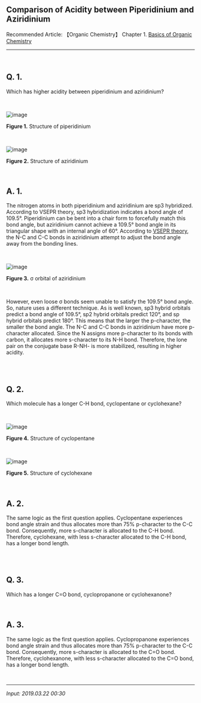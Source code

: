 ## **Comparison of Acidity between Piperidinium and Aziridinium**

Recommended Article: 【Organic Chemistry】 Chapter 1. [Basics of Organic Chemistry](https://jb243.github.io/pages/1355)

---

<br>

## **Q. 1.**

Which has higher acidity between piperidinium and aziridinium?

<br>

![image](https://github.com/JB243/jb243.github.io/assets/55747737/60db637a-b122-47ce-9de6-b2f5ee94d596)

**Figure 1.** Structure of piperidinium

<br>

![image](https://github.com/JB243/jb243.github.io/assets/55747737/1d6b4376-7a01-49b6-9acf-de795203c845)

**Figure 2.** Structure of aziridinium

<br>

## **A. 1.**

The nitrogen atoms in both piperidinium and aziridinium are sp3 hybridized. According to VSEPR theory, sp3 hybridization indicates a bond angle of 109.5°. Piperidinium can be bent into a chair form to forcefully match this bond angle, but aziridinium cannot achieve a 109.5° bond angle in its triangular shape with an internal angle of 60°. According to [VSEPR theory](https://jb243.github.io/pages/1330), the N-C and C-C bonds in aziridinium attempt to adjust the bond angle away from the bonding lines.

<br>

![image](https://github.com/JB243/jb243.github.io/assets/55747737/1e75260a-a857-43aa-9297-5be7e310178d)

**Figure 3.** σ orbital of aziridinium

<br>

However, even loose σ bonds seem unable to satisfy the 109.5° bond angle. So, nature uses a different technique. As is well known, sp3 hybrid orbitals predict a bond angle of 109.5°, sp2 hybrid orbitals predict 120°, and sp hybrid orbitals predict 180°. This means that the larger the p-character, the smaller the bond angle. The N-C and C-C bonds in aziridinium have more p-character allocated. Since the N assigns more p-character to its bonds with carbon, it allocates more s-character to its N-H bond. Therefore, the lone pair on the conjugate base R-NH- is more stabilized, resulting in higher acidity.

<br>

<br>

## **Q. 2.**

Which molecule has a longer C-H bond, cyclopentane or cyclohexane?

<br>

![image](https://github.com/JB243/jb243.github.io/assets/55747737/37c4f205-5bca-4b91-a8f0-1a724b167c32)

**Figure 4.** Structure of cyclopentane

<br>

![image](https://github.com/JB243/jb243.github.io/assets/55747737/91c45396-dd7e-4d32-a029-5047fe56361c)

**Figure 5.** Structure of cyclohexane

<br>

## **A. 2.**

The same logic as the first question applies. Cyclopentane experiences bond angle strain and thus allocates more than 75% p-character to the C-C bond. Consequently, more s-character is allocated to the C-H bond. Therefore, cyclohexane, with less s-character allocated to the C-H bond, has a longer bond length.

<br>

<br>

## **Q. 3.**

Which has a longer C=O bond, cyclopropanone or cyclohexanone?

<br>

## **A. 3.**

The same logic as the first question applies. Cyclopropanone experiences bond angle strain and thus allocates more than 75% p-character to the C-C bond. Consequently, more s-character is allocated to the C=O bond. Therefore, cyclohexanone, with less s-character allocated to the C=O bond, has a longer bond length.

<br>

---

_Input: 2019.03.22 00:30_
